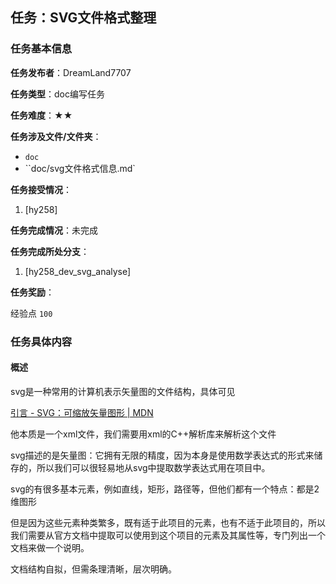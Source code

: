## 任务：SVG文件格式整理

### 任务基本信息

**任务发布者**：DreamLand7707

**任务类型**：doc编写任务

**任务难度**：★★

**任务涉及文件/文件夹**：

+ `doc`
+ ``doc/svg文件格式信息.md`

**任务接受情况**：

1. [hy258]

**任务完成情况**：未完成

**任务完成所处分支**：

1. [hy258_dev_svg_analyse]

**任务奖励**：

经验点 `100`



### 任务具体内容

#### 概述

svg是一种常用的计算机表示矢量图的文件结构，具体可见

[引言 - SVG：可缩放矢量图形 | MDN](https://developer.mozilla.org/zh-CN/docs/Web/SVG/Tutorial/Introduction)

他本质是一个xml文件，我们需要用xml的C++解析库来解析这个文件

svg描述的是矢量图：它拥有无限的精度，因为本身是使用数学表达式的形式来储存的，所以我们可以很轻易地从svg中提取数学表达式用在项目中。

svg的有很多基本元素，例如直线，矩形，路径等，但他们都有一个特点：都是2维图形

但是因为这些元素种类繁多，既有适于此项目的元素，也有不适于此项目的，所以我们需要从官方文档中提取可以使用到这个项目的元素及其属性等，专门列出一个文档来做一个说明。

文档结构自拟，但需条理清晰，层次明确。





